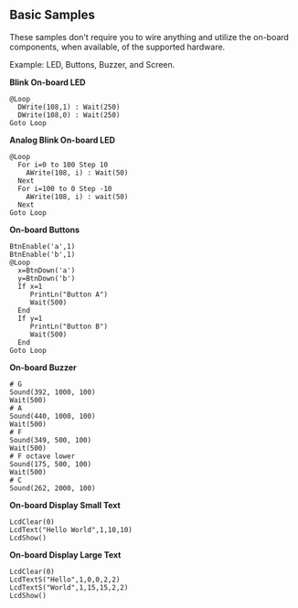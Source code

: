 ## Basic Samples

These samples don't require you to wire anything and utilize the on-board components, when available, of the supported hardware.

Example: LED, Buttons, Buzzer, and Screen. 

**Blink On-board LED**

```basic
@Loop
  DWrite(108,1) : Wait(250)
  DWrite(108,0) : Wait(250)
Goto Loop
```

**Analog Blink On-board LED**

```basic
@Loop
  For i=0 to 100 Step 10
    AWrite(108, i) : Wait(50)
  Next
  For i=100 to 0 Step -10
    AWrite(108, i) : wait(50)
  Next
Goto Loop
```

**On-board Buttons**

```basic
BtnEnable('a',1)
BtnEnable('b',1)
@Loop
  x=BtnDown('a')
  y=BtnDown('b')
  If x=1
     PrintLn("Button A")
     Wait(500)
  End
  If y=1
     PrintLn("Button B")
     Wait(500)
  End
Goto Loop
```

**On-board Buzzer**

```basic
# G
Sound(392, 1000, 100)
Wait(500)
# A
Sound(440, 1000, 100)
Wait(500)
# F
Sound(349, 500, 100)
Wait(500)
# F octave lower
Sound(175, 500, 100)
Wait(500)
# C
Sound(262, 2000, 100)
```

**On-board Display Small Text**

```basic
LcdClear(0)
LcdText("Hello World",1,10,10)
LcdShow()
```

**On-board Display Large Text**

```basic
LcdClear(0)
LcdTextS("Hello",1,0,0,2,2)
LcdTextS("World",1,15,15,2,2)
LcdShow()
```

